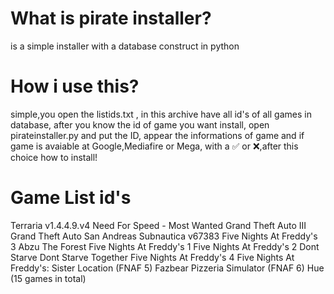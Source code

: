 # What is pirate installer?
is a simple installer with a database construct in python
<br>
# How i use this?
simple,you open the listids.txt , in this archive have all id's of all games in database, after you know the id of game you want install, open pirateinstaller.py and put the ID, appear the informations of game and if game is avaiable at Google,Mediafire or Mega, with a ✅ or ❌,after this choice how to install!
<br>
# Game List id's
Terraria v1.4.4.9.v4
Need For Speed - Most Wanted
Grand Theft Auto III
Grand Theft Auto San Andreas
Subnautica v67383
Five Nights At Freddy's 3
Abzu
The Forest
Five Nights At Freddy's 1
Five Nights At Freddy's 2
Dont Starve
Dont Starve Together
Five Nights At Freddy's 4
Five Nights At Freddy's: Sister Location (FNAF 5)
Fazbear Pizzeria Simulator (FNAF 6)
Hue
(15 games in total)